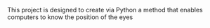 This project is designed to create via Python a method that enables computers to know the position of the eyes
